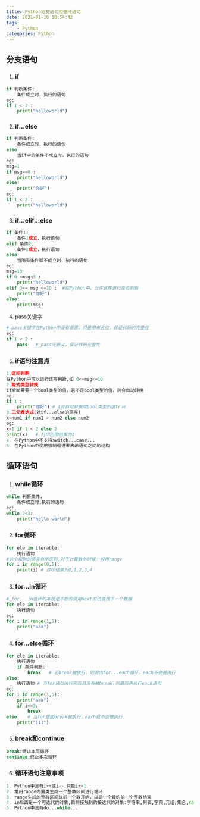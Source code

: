 ```yaml
---
title: Python分支语句和循环语句
date: 2021-01-10 10:54:42
tags:
    - Python
categories: Python
---
```

## 分支语句
1. ### if
```Python
if 判断条件:
    条件成立时，执行的语句
eg:
if 1 < 2 :
    print("helloworld")
```
2. ### if...else
```Python
if 判断条件:
    条件成立时，执行的语句
else
    当if中的条件不成立时，执行的语句
eg:
msg=1
if msg==0 :
    print("helloworld")
else:
    print("你好")
eg:
if 1 < 2 :
    print("helloworld")
```
3. ### if...elif...else
```Python
if 条件1:
    条件1成立，执行语句
elif 条件2:
    条件2成立，执行语句
else:
    当所有条件都不成立时，执行的语句
eg:
msg=10
if 0 <msg<3 :
    print("helloworld")
elif 3<= msg <=10 :  #在Python中，允许这样进行左右判断
    print("你好")
else:
    print(msg)
```

4. pass关键字
```Python
# pass关键字在Python中没有意思，只是用来占位，保证代码的完整性
eg:
if 1 < 2 :
    pass   # pass无意义，保证代码完整性
```
5. ### if语句注意点
```Python
1.区间判断
在Python中可以进行连写判断,如 0<=msg<=10
2.隐式类型转换
if后面需要一个bool类型的值，若不是bool类型的值，则会自动转换
eg：
if 1 :
    print("你好") # 1会自动转换成bool类型的值true
3.三元表达式(对if...else的简写)
x=num1 if num1 > num2 else num2
eg:
x=1 if 1 < 2 else 2 
print(x)   # 打印出的结果为1
4. 在Python中不支持switch...case...
5. 在Python中使用强制缩进来表示语句之间的结构
```

## 循环语句
1. ### while循环
```Python
while 判断条件:
    条件成立时,执行的语句
eg:
while 2<3:
    print("hello world")
```
2. ### for循环
```Python
for ele in iterable:
    执行语句
#这个和别的语言有所区别,对于计算数的时候一般用range
for i in range(0,5):
    print(i) # 打印结果为0,1,2,3,4
```
3. ### for...in循环
```Python
# for...in循环的本质是不断的调用next方法查找下一个数据
for ele in iterable:
    执行语句
eg:
for i in range(1,5):
    print("aaa")
```
4. ### for...else循环
```Python
for ele in iterable:
    执行语句
    if 条件判断:
        break   # 若break被执行，则退出for...each循环，each不会被执行
else:
    执行语句 # 当for语句执行完后且没有被break,则最后再执行each语句
eg:
for i in range(1,5):
    print("aaa")
    if i==3:
        break
else:   # 当for里面break被执行，each就不会被执行
    print("111")
```
5. ### break和continue
```Python
break:终止本层循环
continue:终止本次循环
```
6. ### 循环语句注意事项
```Python
1. Python中没有i++或i--,只能i+=1
2. 常用range内置类生成一个整数区间进行循环
3. range生成的整数区间以前一个数开始，以后一个数的前一个整数结束
4. in后面是一个可迭代的对象,目前接触到的接迭代的对象:字符串,列表,字典,元组,集合,range
5. Python中没有do...while...
```


